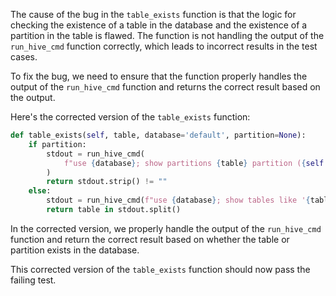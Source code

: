 The cause of the bug in the `table_exists` function is that the logic for checking the existence of a table in the database and the existence of a partition in the table is flawed. The function is not handling the output of the `run_hive_cmd` function correctly, which leads to incorrect results in the test cases.

To fix the bug, we need to ensure that the function properly handles the output of the `run_hive_cmd` function and returns the correct result based on the output.

Here's the corrected version of the `table_exists` function:

```python
def table_exists(self, table, database='default', partition=None):
    if partition:
        stdout = run_hive_cmd(
            f"use {database}; show partitions {table} partition ({self.partition_spec(partition)});"
        )
        return stdout.strip() != ""
    else:
        stdout = run_hive_cmd(f"use {database}; show tables like '{table}';")
        return table in stdout.split()
```

In the corrected version, we properly handle the output of the `run_hive_cmd` function and return the correct result based on whether the table or partition exists in the database.

This corrected version of the `table_exists` function should now pass the failing test.